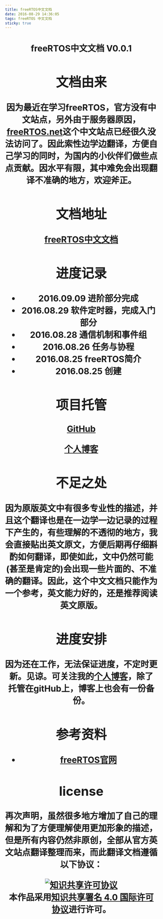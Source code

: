 ```yaml
---
title: freeRTOS中文文档
date: 2016-08-29 14:36:05
tags: freeRTOS 中文文档
sticky: true
---
```


<center><h1> freeRTOS中文文档 V0.0.1 <h1/><center/>

## 文档由来

因为最近在学习freeRTOS，官方没有中文站点，另外由于服务器原因，[freeRTOS.net]()这个中文站点已经很久没法访问了。因此索性边学边翻译，方便自己学习的同时，为国内的小伙伴们做些点点贡献。因水平有限，其中难免会出现翻译不准确的地方，欢迎斧正。

## 文档地址
[freeRTOS中文文档](http://www.xn--4gqa63c686ta68iba.ren/freeRTOS/)

## 进度记录

- 2016.09.09 进阶部分完成
- 2016.08.29 软件定时器，完成入门部分
- 2016.08.28 通信机制和事件组
- 2016.08.26 任务与协程
- 2016.08.25 freeRTOS简介
- 2016.08.25 创建


## 项目托管

[GitHub](https://github.com/tangguocheng/freeRTOS_Document)

[个人博客](http://www.tgcjin.xin/freeRTOS/)

## 不足之处

因为原版英文中有很多专业性的描述，并且这个翻译也是在一边学一边记录的过程下产生的，有些理解的不透彻的地方，我会直接贴出英文原文，方便后期再仔细斟酌如何翻译，即使如此，文中仍然可能(甚至是肯定的)会出现一些片面的、不准确的翻译。因此，这个中文文档只能作为一个参考，英文能力好的，还是推荐阅读英文原版。

## 进度安排

因为还在工作，无法保证进度，不定时更新。见谅。可关注我的[个人博客](www.tgcjin.xin)，除了托管在gitHub上，博客上也会有一份备份。

## 参考资料

- [freeRTOS官网](wwww.freertos.org)

## license

再次声明，虽然很多地方增加了自己的理解和为了方便理解使用更加形象的描述，但是所有内容仍然非原创，全部从官方英文站点翻译整理而来，而此翻译文档遵循以下协议：

<div align="center"><a rel="license" href="http://creativecommons.org/licenses/by/4.0/"><img alt="知识共享许可协议" style="border-width:0" src="https://i.creativecommons.org/l/by/4.0/80x15.png" /></a><br />本作品采用<a rel="license" href="http://creativecommons.org/licenses/by/4.0/">知识共享署名 4.0 国际许可协议</a>进行许可。</div>
